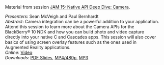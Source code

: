 Material from session [JAM 15: Native API Deep Dive: Camera](http://hosting.desire2learncapture.com/RIM/1/watch/48.aspx).

_Presenters_: Sean McVeigh and Paul Bernhardt   
_Abstract_: Camera integration can be a powerful addition to your application. Attend this session to learn more about the Camera APIs for the BlackBerry® 10 NDK and how you can build photo and video capture directly into your native C and Cascades apps. This session will also cover basics of using screen overlay features such as the ones used in Augmented Reality applications.   
_Online_: [Video](http://hosting.desire2learncapture.com/RIM/1/watch/48.aspx)   
_Downloads_: [PDF Slides](http://hosting.desire2learncapture.com/RIM/Content/attachments/Archive/48/JAM15.pdf), [MP4/480p](http://captual-media.s3.amazonaws.com/hosting/RIM/Flat_Sep2612-002142_USUVC.mp4), [MP3](http://captual-media.s3.amazonaws.com/hosting/RIM/Flat_Sep2612-002142_LGRBP.mp3)   

